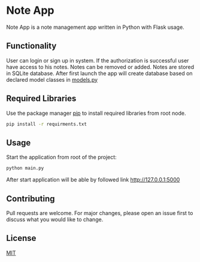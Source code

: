 # Note App

Note App is a note management app written in Python with Flask usage.

## Functionality

User can login or sign up in system.
If the authorization is successful user have access to his notes.
Notes can be removed or added.
Notes are stored in SQLite database.
After first launch the app will create database based on declared model classes in [models.py](website/models.py) 

## Required Libraries

Use the package manager [pip](https://pip.pypa.io/en/stable/) to install required libraries from root node.

```bash
pip install -r requirments.txt
```

## Usage

Start the application from root of the project:

```bash
python main.py
```

After start application will be able by followed link
http://127.0.0.1:5000

## Contributing
Pull requests are welcome. For major changes, please open an issue first to discuss what you would like to change.

## License
[MIT](https://choosealicense.com/licenses/mit/)
